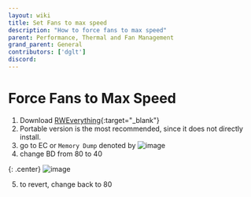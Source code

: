 ```yaml
---
layout: wiki
title: Set Fans to max speed
description: "How to force fans to max speed"
parent: Performance, Thermal and Fan Management
grand_parent: General
contributors: ['dglt'] 
discord: 
---
```


# Force Fans to Max Speed

1. Download [RWEverything](http://rweverything.com/download/){:target="_blank"}
2. Portable version is the most recommended, since it does not directly install. 
3. go to EC or ``Memory Dump`` denoted by ![image](https://cdn.discordapp.com/attachments/713356473123602484/1009563497719419020/unknown.png)
4. change BD from 80 to 40 

{: .center}
![image](https://cdn.discordapp.com/attachments/713356473123602484/1009563479214149822/unknown.png)

5. to revert, change back to 80


